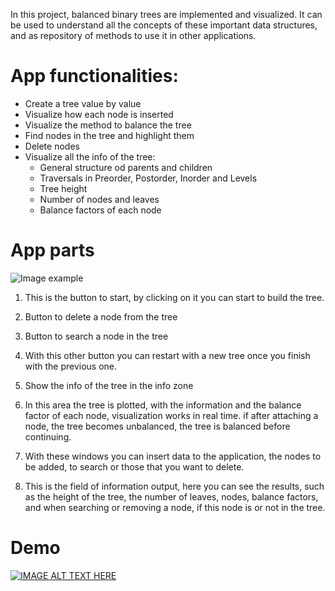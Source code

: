 In this project, balanced binary trees are implemented and visualized. It can be used to understand all the concepts of these important data structures, and as repository of methods to use it in other applications.

# App functionalities:
- Create a tree value by value
- Visualize how each node is inserted
- Visualize the method to balance the tree
- Find nodes in the tree and highlight them
- Delete nodes
- Visualize all the info of the tree:
    - General structure od parents and children
    - Traversals in Preorder, Postorder, Inorder and Levels
    - Tree height
    - Number of nodes and leaves
    - Balance factors of each node

# App parts

![Image example](https://sebasgverde.github.io/balancedBinaryTrees/partsGUI.png)

1) This is the button to start, by clicking on it you can start to build the tree.

2) Button to delete a node from the tree

3) Button to search a node in the tree

4) With this other button you can restart with a new tree once you finish with the previous one.

5) Show the info of the tree in the info zone

6) In this area the tree is plotted, with the information and the balance factor of each node, visualization works in real time. if after attaching a node, the tree becomes unbalanced, the tree is balanced before continuing.

7) With these windows you can insert data to the application, the nodes to be added, to search or those that you want to delete.

8) This is the field of information output, here you can see the results, such as the height of the tree, the number of leaves, nodes, balance factors, and when searching or removing a node, if this node is or not in the tree.

# Demo

[![IMAGE ALT TEXT HERE](https://img.youtube.com/vi/5ePf34El3x0/0.jpg)](https://www.youtube.com/watch?v=5ePf34El3x0)
